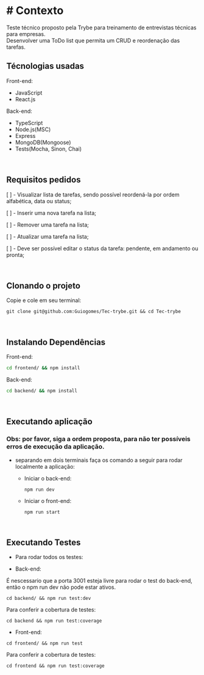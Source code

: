 # # Contexto
Teste técnico proposto pela Trybe para treinamento de entrevistas técnicas para empresas.\
Desenvolver uma ToDo list que permita um CRUD e reordenação das tarefas.

## Técnologias usadas

Front-end:
  - JavaScript
  - React.js

Back-end:
  - TypeScript
  - Node.js(MSC)
  - Express
  - MongoDB(Mongoose)
  - Tests(Mocha, Sinon, Chai)

<br>

## Requisitos pedidos

[ ] - Visualizar lista de tarefas, sendo possível reordená-la por ordem alfabética, data ou status;

[ ] - Inserir uma nova tarefa na lista;

[ ] - Remover uma tarefa na lista;

[ ] - Atualizar uma tarefa na lista;

[ ] - Deve ser possível editar o status da tarefa: pendente, em andamento ou pronta;


<br>

## Clonando o projeto

Copie e cole em seu terminal:

```
git clone git@github.com:Guiogomes/Tec-trybe.git && cd Tec-trybe
```

<br>

## Instalando Dependências

Front-end:
```bash
cd frontend/ && npm install
``` 

Back-end:
```bash
cd backend/ && npm install
``` 

<br>

## Executando aplicação
### Obs: por favor, siga a ordem proposta, para não ter possíveis erros de execução da aplicação.

  - separando em dois terminais faça os comando a seguir para rodar localmente a aplicação:
    - Iniciar o back-end:

      ```
      npm run dev
      ```
    
    - Iniciar o front-end:

      ```
      npm run start
      ```
<br>


## Executando Testes

* Para rodar todos os testes:

 - Back-end:

  É nescessario que a porta 3001 esteja livre para rodar o test do back-end, então o npm run dev não pode estar ativos. 
  
  ```
  cd backend/ && npm run test:dev
  ```

  Para conferir a cobertura de testes:

  ```
  cd backend && npm run test:coverage
  ```
  
  - Front-end:

  ```
  cd frontend/ && npm run test
  ```

  Para conferir a cobertura de testes:

  ```
  cd frontend && npm run test:coverage
  ```